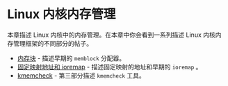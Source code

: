 # Linux 内核内存管理

本章描述 Linux 内核中的内存管理。在本章中你会看到一系列描述 Linux 内核内存管理框架的不同部分的帖子。

* [内存块](linux-mm-1.md) - 描述早期的 `memblock` 分配器。
* [固定映射地址和 ioremap](linux-mm-2.md) - 描述固定映射的地址和早期的 `ioremap` 。
* [kmemcheck](linux-mm-3.md) - 第三部分描述 `kmemcheck` 工具。 
